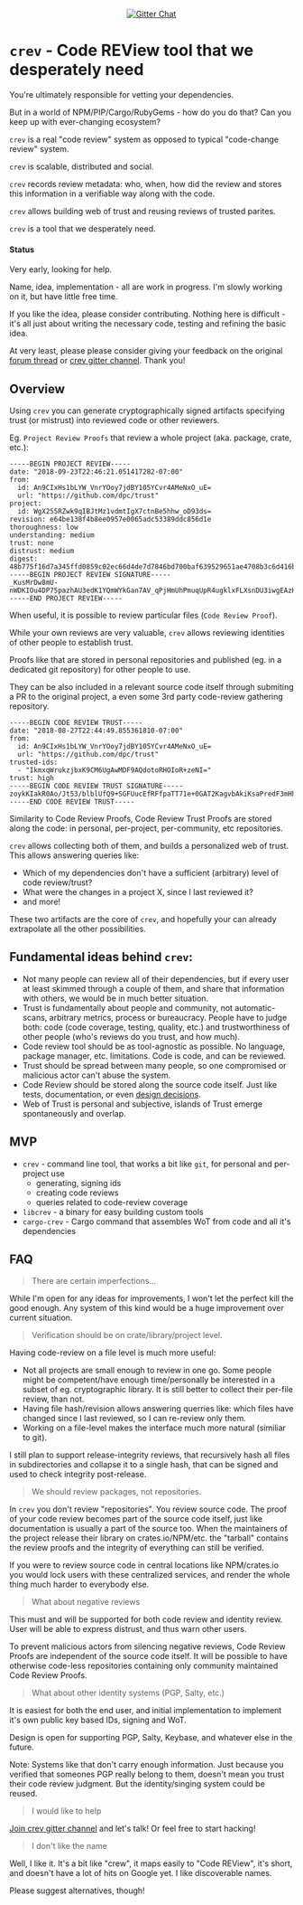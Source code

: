<p align="center">
<!-- 
  <a href="https://travis-ci.org/dpc/crev">
      <img src="https://img.shields.io/travis/dpc/crev/master.svg?style=flat-square" alt="Travis CI Build Status">
  </a>
  <a href="https://crates.io/crates/crev">
      <img src="http://meritbadge.herokuapp.com/crev?style=flat-square" alt="crates.io">
  </a>
-->
  <a href="https://gitter.im/dpc/crev">
      <img src="https://img.shields.io/badge/GITTER-join%20chat-green.svg?style=flat-square" alt="Gitter Chat">
  </a>
  <br>
</p>



# `crev` -  Code REView tool that we desperately need

You're ultimately responsible for vetting your dependencies.

But in a world of NPM/PIP/Cargo/RubyGems - how do you do that? Can
you keep up with ever-changing ecosystem?

`crev` is a real "code review" system as opposed to typical "code-change review" system.

`crev` is scalable, distributed and social.

`crev` records review metadata: who, when, how did the review and 
stores this information in a verifiable way along with the code.

`crev` allows building web of trust and reusing reviews of trusted parites.

`crev` is a tool that we desperately need.

#### Status

Very early, looking for help.

Name, idea, implementation - all are work in progress. I'm slowly
working on it, but have little free time.

If you like the idea, please consider contributing. Nothing here is difficult - it's
all just about writing the necessary code, testing and refining the basic idea.

At very least, please please consider giving your feedback on the original
[forum thread](https://users.rust-lang.org/t/idea-for-scalable-code-review-trust-system)
or [crev gitter channel](https://gitter.im/dpc/crev). Thank you!

## Overview

Using `crev` you can generate cryptographically signed artifacts specifying trust (or mistrust)
into reviewed code or other reviewers.

Eg. `Project Review Proofs` that review a whole project (aka. package, crate, etc.):

```
-----BEGIN PROJECT REVIEW-----
date: "2018-09-23T22:46:21.051417282-07:00"
from:
  id: An9CIxHs1bLYW_VnrYOoy7jdBY105YCvr4AMeNxO_uE=
  url: "https://github.com/dpc/trust"
project:
  id: WgX255RZwk9qIBJtMz1vdmtIgX7ctnBe5hhw_oD93ds=
revision: e64be138f4b8ee0957e0065adc53389ddc856d1e
thoroughness: low
understanding: medium
trust: none
distrust: medium
digest: 48b775f16d7a345ffd0859c02ec66d4de7d7846bd700baf639529651ae4708b3c6d416b536a1e9ea068a81092371f3c133d3dba4a5a0e0d7c180ed4d254f85e2
-----BEGIN PROJECT REVIEW SIGNATURE-----
_KusMrDw8mU-nWDKIOu4DP75pazhAU3edK1YQmWYkGan7AV_qPjHmUhPmuqUpR4ugklxFLXsnDU3iwgEAzKZCQ==
-----END PROJECT REVIEW-----
```

When useful, it is possible to review particular files (`Code Review Proof`).

While your own reviews are very valuable, `crev` allows reviewing identities of other
people to establish trust.

Proofs like that are stored in personal repositories and published (eg. in
a dedicated git repository) for other people to use.

They can be also included in a relevant source code itself through submiting
a PR to the original project, a even some 3rd party code-review gathering repository.

```
-----BEGIN CODE REVIEW TRUST-----
date: "2018-08-27T22:44:49.855361810-07:00"
from:
  id: An9CIxHs1bLYW_VnrYOoy7jdBY105YCvr4AMeNxO_uE=
  url: "https://github.com/dpc/trust"
trusted-ids:
  - "IkmxqWrukzjbxK9CM6UgAwMDF9AQdotoRHOIoR+zeNI="
trust: high
-----BEGIN CODE REVIEW TRUST SIGNATURE-----
zoykKIakR0Ao/Jt53/blblUfQ9+SGFUucEfRFfpaTT71e+0GAT2KagvbAkiKsaPredF3mHh6PwyTQzHkpFBwAg==
-----END CODE REVIEW TRUST-----
```

Similarity to Code Review Proofs, Code Review Trust Proofs are stored along the code: in personal,
per-project, per-community, etc repositories.

`crev` allows collecting both of them, and builds a personalized web of trust. This allows answering 
queries like:

* Which of my dependencies don't have a sufficient (arbitrary) level of code review/trust?
* What were the changes in a project X, since I last reviewed it?
* and more!

These two artifacts are the core of `crev`, and hopefully your can already extrapolate
all the other possibilities.

## Fundamental ideas behind `crev`:

* Not many people can review all of their dependencies, but if every user
  at least skimmed through a couple of them, and share that information with
  others, we would be in much better situation.
* Trust is fundamentally about people and community, not automatic-scans,
  arbitrary metrics, process or bureaucracy. People have to judge both: code
  (code coverage, testing, quality, etc.) and trustworthiness of other
  people (who's reviews do you trust, and how much).
* Code review tool should be as tool-agnostic as possible. No language, package manager,
  etc. limitations. Code is code, and can be reviewed.
* Trust should be spread between many people, so one compromised or malicious
  actor can't abuse the system.
* Code Review should be stored along the source code itself. Just like tests,
  documentation, or even [design decisions](https://github.com/vitiral/artifact).
* Web of Trust is personal and subjective, islands of Trust emerge spontaneously
  and overlap.

## MVP

* `crev` - command line tool, that works a bit like `git`, for personal and per-project use
  * generating, signing ids
  * creating code reviews
  * queries related to code-review coverage
* `libcrev` - a binary for easy building custom tools
* `cargo-crev` - Cargo command that assembles WoT from code and all it's dependencies

## FAQ

> There are certain imperfections...

While I'm open for any ideas for improvements, I won't let the perfect kill the good enough.
Any system of this kind would be a huge improvement over current situation.

> Verification should be on crate/library/project level.

Having code-review on a file level is much more useful:

* Not all projects are small enough to review in one go. Some people might be
  competent/have enough time/personally be interested in a subset of eg. cryptographic
  library. It is still better to collect their per-file review, than not.
* Having file hash/revision allows answering querries like: which files have changed
  since I last reviewed, so I can re-review only them.
* Working on a file-level makes the interface much more natural (similiar to git).

I still plan to support release-integrity reviews, that recursively hash all
files in subdirectories and collapse it to a single hash, that can be signed
and used to check integrity post-release.

> We should review packages, not repositories.

In `crev` you don't review "repositories". You review source code. The proof
of your code review becomes part of the source code itself, just like documentation
is usually a part of the source too. When the maintainers of the project release
their library on crates.io/NPM/etc. the "tarball" contains the review proofs
and the integrity of everything can still be verified.

If you were to review source code in central locations like NPM/crates.io you would
lock users with these centralized services, and render the whole thing much harder
to everybody else.

> What about negative reviews

This must and will be supported for both code review and identity review. User
will be able to express distrust, and thus warn other users.

To prevent malicious actors from silencing negative reviews, Code Review Proofs are
independent of the source code itself. It will be possible to have otherwise code-less
repositories containing only community maintained Code Review Proofs.

> What about other identity systems (PGP, Salty, etc.)

It is easiest for both the end user, and initial implementation to implement
it's own public key based IDs, signing and WoT.

Design is open for supporting PGP, Salty, Keybase, and whatever else in the future.

Note: Systems like that don't carry enough information. Just because you
verified that someones PGP really belong to them, doesn't mean you trust their
code review judgment. But the identity/singing system could be reused.

> I would like to help

[Join crev gitter channel](https://gitter.im/dpc/crev) and let's talk! Or feel free
to start hacking!

> I don't like the name

Well, I like it. It's a bit like "crew", it maps easily to "Code REView", it's short,
and doesn't have a lot of hits on Google yet. I like discoverable names.

Please suggest alternatives, though!

